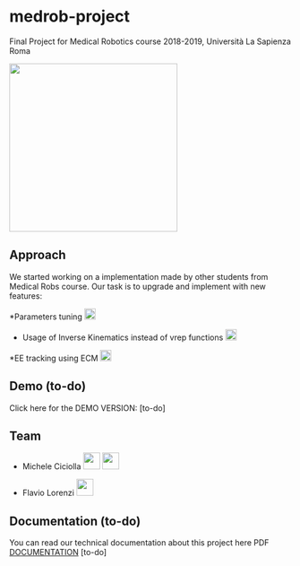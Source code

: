 # medrob-project

Final Project for Medical Robotics course 2018-2019, Università La Sapienza Roma

<a href="https://www.dis.uniroma1.it/"><img src="http://www.dis.uniroma1.it/sites/default/files/marchio%20logo%20eng%20jpg.jpg" width="300"></a>

## Approach
We started working on a implementation made by other students from Medical Robs course. Our task is to upgrade and implement with new features:

  *Parameters tuning <a><img src="https://media.istockphoto.com/vectors/done-icon-simple-flat-web-navigation-sign-vector-id992705762?k=6&m=992705762&s=170667a&w=0&h=ZiGi12O-8UaKNM_kfAkiCyvF8I9XgiCxUoivt0ruoQg=" width="20"></a>
  
  * Usage of Inverse Kinematics instead of vrep functions <a><img src="https://cdn3.iconfinder.com/data/icons/basicolor-arrows-checks/24/159_check_no_done_checkbox-512.png" width="20"></a>
  
  *EE tracking using ECM <a><img src="https://media.istockphoto.com/vectors/done-icon-simple-flat-web-navigation-sign-vector-id992705762?k=6&m=992705762&s=170667a&w=0&h=ZiGi12O-8UaKNM_kfAkiCyvF8I9XgiCxUoivt0ruoQg=" width="20"></a>

## Demo (to-do)
Click here for the DEMO VERSION: [to-do]

## Team
* Michele Ciciolla <a href="https://github.com/micheleciciolla"><img src="https://upload.wikimedia.org/wikipedia/commons/thumb/9/91/Octicons-mark-github.svg/1024px-Octicons-mark-github.svg.png" width="30"></a>
<a href="https://www.linkedin.com/in/micheleciciolla/"><img src="https://www.tecnomagazine.it/tech/wp-content/uploads/2013/05/linkedin-aggiungere-immagini.png" width="30"></a>

* Flavio Lorenzi <a href="https://github.com/FlavioLorenzi"><img src="https://upload.wikimedia.org/wikipedia/commons/thumb/9/91/Octicons-mark-github.svg/1024px-Octicons-mark-github.svg.png" width="30"></a>

## Documentation (to-do)
You can read our technical documentation about this project here PDF [DOCUMENTATION](.) [to-do]
